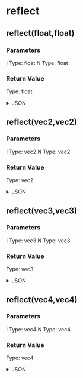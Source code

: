 # reflect

## reflect(float,float)

### Parameters

I
  Type: float
N
  Type: float

### Return Value

  Type: float

<details><summary>JSON</summary>

```
{
  "Type": "reflect(float,float)",
  "Name": "reflect(float,float)",
  "Category": 1,
  "InputPins": [
    {
      "Connection": null,
      "Id": "I",
      "Type": "float"
    },
    {
      "Connection": null,
      "Id": "N",
      "Type": "float"
    }
  ],
  "OutputPins": [
    {
      "Id": "",
      "Type": "float"
    }
  ]
}
```

</details>

## reflect(vec2,vec2)

### Parameters

I
  Type: vec2
N
  Type: vec2

### Return Value

  Type: vec2

<details><summary>JSON</summary>

```
{
  "Type": "reflect(vec2,vec2)",
  "Name": "reflect(vec2,vec2)",
  "Category": 1,
  "InputPins": [
    {
      "Connection": null,
      "Id": "I",
      "Type": "vec2"
    },
    {
      "Connection": null,
      "Id": "N",
      "Type": "vec2"
    }
  ],
  "OutputPins": [
    {
      "Id": "",
      "Type": "vec2"
    }
  ]
}
```

</details>

## reflect(vec3,vec3)

### Parameters

I
  Type: vec3
N
  Type: vec3

### Return Value

  Type: vec3

<details><summary>JSON</summary>

```
{
  "Type": "reflect(vec3,vec3)",
  "Name": "reflect(vec3,vec3)",
  "Category": 1,
  "InputPins": [
    {
      "Connection": null,
      "Id": "I",
      "Type": "vec3"
    },
    {
      "Connection": null,
      "Id": "N",
      "Type": "vec3"
    }
  ],
  "OutputPins": [
    {
      "Id": "",
      "Type": "vec3"
    }
  ]
}
```

</details>

## reflect(vec4,vec4)

### Parameters

I
  Type: vec4
N
  Type: vec4

### Return Value

  Type: vec4

<details><summary>JSON</summary>

```
{
  "Type": "reflect(vec4,vec4)",
  "Name": "reflect(vec4,vec4)",
  "Category": 1,
  "InputPins": [
    {
      "Connection": null,
      "Id": "I",
      "Type": "vec4"
    },
    {
      "Connection": null,
      "Id": "N",
      "Type": "vec4"
    }
  ],
  "OutputPins": [
    {
      "Id": "",
      "Type": "vec4"
    }
  ]
}
```

</details>

